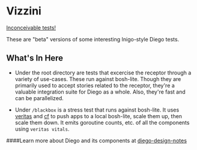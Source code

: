 # Vizzini

[Inconceivable tests!](http://www.imdb.com/character/ch0003791/)

These are "beta" versions of some interesting Inigo-style Diego tests.

## What's In Here

- Under the root directory are tests that excercise the receptor through a variety of use-cases.  These run against bosh-lite.  Though they are primarily used to accept stories related to the receptor, they're a valuable integration suite for Diego as a whole.  Also, they're fast and can be parallelized.  

- Under `/blackbox` is a stress test that runs against bosh-lite.  It uses [veritas](https://github.com/cloudfoundry-incubator/veritas) and [cf](https://github.com/cloudfoundry/cli) to push apps to a local bosh-lite, scale them up, then scale them down.  It emits goroutine counts, etc. of all the components using `veritas vitals`.

####Learn more about Diego and its components at [diego-design-notes](https://github.com/cloudfoundry-incubator/diego-design-notes)
